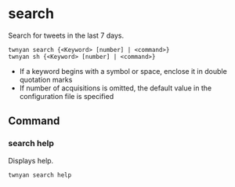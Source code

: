 # search

Search for tweets in the last 7 days.

```
twnyan search {<Keyword> [number] | <command>}
twnyan sh {<Keyword> [number] | <command>}
```

- If a keyword begins with a symbol or space, enclose it in double quotation marks
- If number of acquisitions is omitted, the default value in the configuration file is specified

## Command

### search help

Displays help.

```
twnyan search help
```
